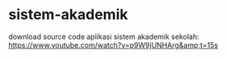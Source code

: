 # sistem-akademik
download source code aplikasi sistem akademik sekolah: https://www.youtube.com/watch?v=p9W9jUNHArg&amp;t=15s

